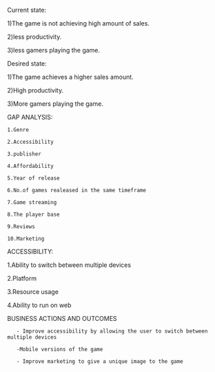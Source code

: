 Current state:

1)The game is not achieving high amount of sales.

2)less productivity.

3)less gamers playing the game.
              
Desired state:

1)The game achieves a higher sales amount.

2)High productivity.

3)More gamers playing the game.

              
GAP ANALYSIS:

    1.Genre
    
    2.Accessibility
    
    3.publisher
    
    4.Affordability
    
    5.Year of release
    
    6.No.of games realeased in the same timeframe
    
    7.Game streaming
    
    8.The player base
    
    9.Reviews
    
    10.Marketing
    
ACCESSIBILITY:

1.Ability to switch between multiple devices

2.Platform

3.Resource usage

4.Ability to run on web

BUSINESS ACTIONS AND OUTCOMES

       - Improve accessibility by allowing the user to switch between multiple devices
       
       -Mobile versions of the game
       
       - Improve marketing to give a unique image to the game
